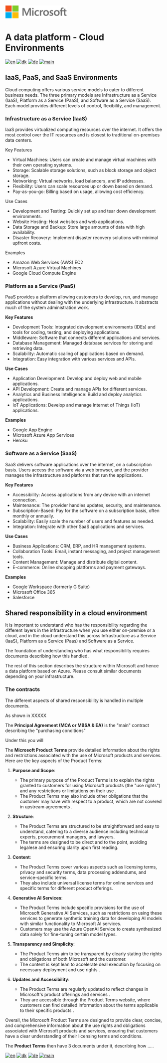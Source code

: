 ![microsoft](../images/microsoft.png)

# A data platform - Cloud Environments

[![en](https://img.shields.io/badge/lang-en-red.svg)](Cloud-env.md)
[![dk](https://img.shields.io/badge/lang-da--dk-green.svg)](Cloud-env-da.md)
[![de](https://img.shields.io/badge/lang-de-yellow.svg)](Cloud-env-de.md)
[![main](https://img.shields.io/badge/main-document-blue.svg)](../README.md)

## IaaS, PaaS, and SaaS Environments

Cloud computing offers various service models to cater to different business needs. The three primary models are Infrastructure as a Service (IaaS), Platform as a Service (PaaS), and Software as a Service (SaaS). Each model provides different levels of control, flexibility, and management.

### Infrastructure as a Service (IaaS)

IaaS provides virtualized computing resources over the internet. It offers the most control over the IT resources and is closest to traditional on-premises data centers.

Key Features

* Virtual Machines: Users can create and manage virtual machines with their own operating systems.
* Storage: Scalable storage solutions, such as block storage and object storage.
* Networking: Virtual networks, load balancers, and IP addresses.
* Flexibility: Users can scale resources up or down based on demand.
* Pay-as-you-go: Billing based on usage, allowing cost efficiency.

Use Cases

* Development and Testing: Quickly set up and tear down development environments.
* Website Hosting: Host websites and web applications.
* Data Storage and Backup: Store large amounts of data with high availability.
* Disaster Recovery: Implement disaster recovery solutions with minimal upfront costs.

Examples

* Amazon Web Services (AWS) EC2
* Microsoft Azure Virtual Machines
* Google Cloud Compute Engine

### Platform as a Service (PaaS)

PaaS provides a platform allowing customers to develop, run, and manage applications without dealing with the underlying infrastructure. It abstracts much of the system administration work.

**Key Features**

* Development Tools: Integrated development environments (IDEs) and tools for coding, testing, and deploying applications.
* Middleware: Software that connects different applications and services.
* Database Management: Managed database services for storing and retrieving data.
* Scalability: Automatic scaling of applications based on demand.
* Integration: Easy integration with various services and APIs.

**Use Cases**

* Application Development: Develop and deploy web and mobile applications.
* API Development: Create and manage APIs for different services.
* Analytics and Business Intelligence: Build and deploy analytics applications.
* IoT Applications: Develop and manage Internet of Things (IoT) applications.

**Examples**

* Google App Engine
* Microsoft Azure App Services
* Heroku

### Software as a Service (SaaS)

SaaS delivers software applications over the internet, on a subscription basis. Users access the software via a web browser, and the provider manages the infrastructure and platforms that run the applications.

**Key Features**

* Accessibility: Access applications from any device with an internet connection.
* Maintenance: The provider handles updates, security, and maintenance.
* Subscription-Based: Pay for the software on a subscription basis, often monthly or annually.
* Scalability: Easily scale the number of users and features as needed.
* Integration: Integrate with other SaaS applications and services.

**Use Cases**

* Business Applications: CRM, ERP, and HR management systems.
* Collaboration Tools: Email, instant messaging, and project management tools.
* Content Management: Manage and distribute digital content.
* E-commerce: Online shopping platforms and payment gateways.

**Examples**

* Google Workspace (formerly G Suite)
* Microsoft Office 365
* Salesforce

## Shared responsibility in a cloud environment

It is important to understand who has the responsibility regarding the different layers in the infrastructure when you use either on-premise or a cloud, and in the cloud understand this across Infrastructure as a Service (IaaS), Platform as a Service (Paas) and Software as a Service.

The foundation of understanding who has what responsibility requires documents describing how this handled.

The rest of this section describes the structure within Microsoft and hence a data platform based on Azure. Please consult similar documents depending on your infrastructure.

### The contracts

The different aspects of shared responsibility is handled in multiple documents.

As shown in XXXXX

The **Principal Agreement (MCA or MBSA & EA)** is the "main" contract describing the "purchasing conditions"

Under this you will 

The **Microsoft Product Terms** provide detailed information about the rights and restrictions associated with the use of Microsoft products and services. Here are the key aspects of the Product Terms:

1. **Purpose and Scope**:
   - The primary purpose of the Product Terms is to explain the rights granted to customers for using Microsoft products (the "use rights") and any restrictions or limitations on their use .
   - The Product Terms may also include other obligations that the customer may have with respect to a product, which are not covered in upstream agreements .

2. **Structure**:
   - The Product Terms are structured to be straightforward and easy to understand, catering to a diverse audience including technical experts, procurement managers, and lawyers.
   - The terms are designed to be direct and to the point, avoiding legalese and ensuring clarity upon first reading.

3. **Content**:
   - The Product Terms cover various aspects such as licensing terms, privacy and security terms, data processing addendums, and service-specific terms.
   - They also include universal license terms for online services and specific terms for different product offerings.

4. **Generative AI Services**:
   - The Product Terms include specific provisions for the use of Microsoft Generative AI Services, such as restrictions on using these services to generate synthetic training data for developing AI models with similar functionality to Microsoft AI services.
   - Customers may use the Azure OpenAI Service to create synthesized data solely for fine-tuning certain model types.

5. **Transparency and Simplicity**:
   - The Product Terms aim to be transparent by clearly stating the rights and obligations of both Microsoft and the customer.
   - The content is kept lean to accelerate deal execution by focusing on necessary deployment and use rights .

6. **Updates and Accessibility**:
   - The Product Terms are regularly updated to reflect changes in Microsoft's product offerings and services .
   - They are accessible through the Product Terms website, where customers can find detailed information about the terms applicable to their specific products .

Overall, the Microsoft Product Terms are designed to provide clear, concise, and comprehensive information about the use rights and obligations associated with Microsoft products and services, ensuring that customers have a clear understanding of their licensing terms and conditions.

The **Product Terms** then have 3 documents under it, describing how .....



[![en](https://img.shields.io/badge/lang-en-red.svg)](Cloud-env.md)
[![dk](https://img.shields.io/badge/lang-da--dk-green.svg)](Cloud-env-da.md)
[![de](https://img.shields.io/badge/lang-de-yellow.svg)](Cloud-env-de.md)
[![main](https://img.shields.io/badge/main-document-blue.svg)](../README.md)